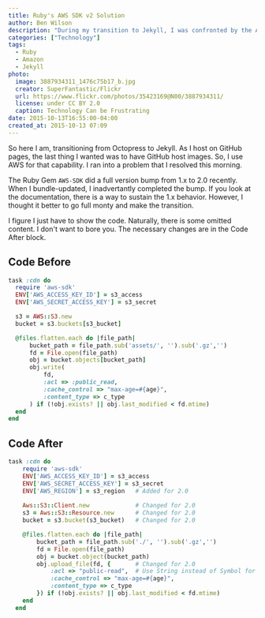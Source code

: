 ```yaml
---
title: Ruby's AWS SDK v2 Solution
author: Ben Wilson
description: "During my transition to Jekyll, I was confronted by the AWS-SDK v2 gem update. I share my solution here."
categories: ["Technology"]
tags: 
  - Ruby
  - Amazon
  - Jekyll
photo:
  image: 3887934311_1476c75b17_b.jpg
  creator: SuperFantastic/Flickr
  url: https://www.flickr.com/photos/35423169@N00/3887934311/
  license: under CC BY 2.0
  caption: Technology Can be Frustrating
date: 2015-10-13T16:55:00-04:00
created_at: 2015-10-13 07:09
---
```


So here I am, transitioning from Octopress to Jekyll. As I host on GitHub pages, the last thing I wanted was to have GitHub host images. So, I use AWS for that capability. I ran into a problem that I resolved this morning.

<!--more-->

The Ruby Gem `AWS-SDK` did a full version bump from 1.x to 2.0 recently. When I bundle-updated, I inadvertantly completed the bump. If you look at the documentation, there is a way to sustain the 1.x behavior. However, I thought it better to go full monty and make the transition.

I figure I just have to show the code. Naturally, there is some omitted content. I don't want to bore you. The necessary changes are in the Code After block.

## Code Before


~~~ruby
task :cdn do
  require 'aws-sdk'
  ENV['AWS_ACCESS_KEY_ID'] = s3_access
  ENV['AWS_SECRET_ACCESS_KEY'] = s3_secret

  s3 = AWS::S3.new
  bucket = s3.buckets[s3_bucket]

  @files.flatten.each do |file_path|
      bucket_path = file_path.sub('assets/', '').sub('.gz','')
      fd = File.open(file_path)
      obj = bucket.objects[bucket_path]
      obj.write(
          fd, 
          :acl => :public_read, 
          :cache_control => "max-age=#{age}",
          :content_type => c_type
      ) if (!obj.exists? || obj.last_modified < fd.mtime)
  end
end
~~~

## Code After

~~~ ruby
task :cdn do
    require 'aws-sdk'
    ENV['AWS_ACCESS_KEY_ID'] = s3_access
    ENV['AWS_SECRET_ACCESS_KEY'] = s3_secret
    ENV['AWS_REGION'] = s3_region   # Added for 2.0
    
    Aws::S3::Client.new             # Changed for 2.0
    s3 = Aws::S3::Resource.new      # Changed for 2.0
    bucket = s3.bucket(s3_bucket)   # Changed for 2.0

    @files.flatten.each do |file_path|
        bucket_path = file_path.sub('./', '').sub('.gz','')
        fd = File.open(file_path)
        obj = bucket.object(bucket_path)
        obj.upload_file(fd, {       # Changed for 2.0
            :acl => "public-read",  # Use String instead of Symbol for 2.0
            :cache_control => "max-age=#{age}",
            :content_type => c_type
        }) if (!obj.exists? || obj.last_modified < fd.mtime)
    end
  end
~~~

